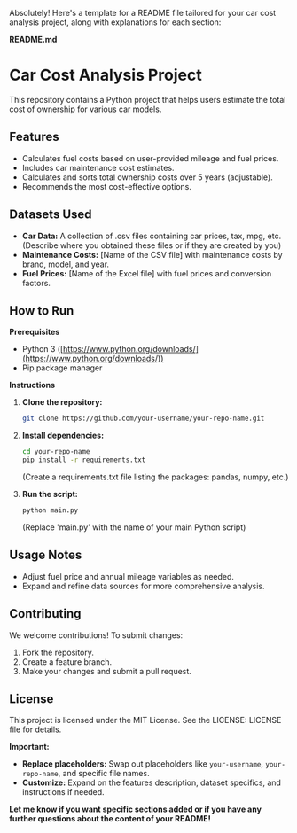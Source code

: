 Absolutely! Here's a template for a README file tailored for your car cost analysis project, along with explanations for each section:

**README.md**

# Car Cost Analysis Project

This repository contains a Python project that helps users estimate the total cost of ownership for various car models. 

## Features

* Calculates fuel costs based on user-provided mileage and fuel prices.
* Includes car maintenance cost estimates.
* Calculates and sorts total ownership costs over 5 years (adjustable).
* Recommends the most cost-effective options.

## Datasets Used

* **Car Data:** A collection of .csv files containing car prices, tax, mpg, etc. (Describe where you obtained these files or if they are created by you)
* **Maintenance Costs:** [Name of the CSV file] with maintenance costs by brand, model, and year.
* **Fuel Prices:** [Name of the Excel file] with fuel prices and conversion factors.

## How to Run

**Prerequisites**

* Python 3 ([https://www.python.org/downloads/](https://www.python.org/downloads/))
* Pip package manager

**Instructions**

1. **Clone the repository:**
   ```bash
   git clone https://github.com/your-username/your-repo-name.git
   ```

2. **Install dependencies:**
   ```bash
   cd your-repo-name
   pip install -r requirements.txt 
   ```
   (Create a requirements.txt file listing the packages: pandas, numpy, etc.)

3. **Run the script:**
   ```bash
   python main.py 
   ```
   (Replace 'main.py' with the name of your main Python script)

## Usage Notes

*  Adjust fuel price and annual mileage variables as needed.
*  Expand and refine data sources for more comprehensive analysis.

## Contributing

We welcome contributions! To submit changes:

1. Fork the repository.
2. Create a feature branch.
3. Make your changes and submit a pull request.

## License 

This project is licensed under the MIT License. See the LICENSE: LICENSE file for details.

**Important:**

* **Replace placeholders:**  Swap out placeholders like `your-username`, `your-repo-name`, and specific file names.
* **Customize:**  Expand on the features description, dataset specifics, and instructions if needed.

**Let me know if you want specific sections added or if you have any further questions about the content of your README!**
